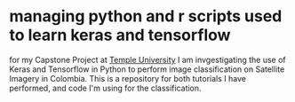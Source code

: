 # managing python and r scripts used to learn keras and tensorflow  
for my Capstone Project at [Temple University](https://bulletin.temple.edu/graduate/scd/cla/geographic-information-systems-psm/)
I am invgestigating the use of Keras and Tensorflow in Python to perform image
classification on Satellite Imagery in Colombia. This is a repository for both
tutorials I have performed, and code I'm using for the classification.
